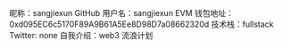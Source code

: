 昵称：sangjiexun
GitHub 用户名：sangjiexun
EVM 钱包地址：0xd095EC6c5170F89A9B61A5Ee8D98D7a08662320d
技术栈：fullstack 
Twitter: none
自我介绍：web3 流浪计划

